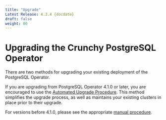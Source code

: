 ```yaml
---
title: "Upgrade"
Latest Release: 4.3.4 {docdate}
draft: false
weight: 80
---
```


# Upgrading the Crunchy PostgreSQL Operator

There are two methods for upgrading your existing deployment of the PostgreSQL Operator. 

If you are upgrading from PostgreSQL Operator 4.1.0 or later, you are encouraged to use the [Automated Upgrade Procedure](/upgrade/automatedupgrade). This method simplifies the upgrade process, as well as maintains your existing clusters in place prior to their upgrade.

For versions before 4.1.0, please see the appropriate [manual procedure](/upgrade/manual).

